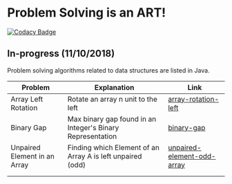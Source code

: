 # Problem Solving is an ART!

[![Codacy Badge](https://api.codacy.com/project/badge/Grade/27c9bea139254d19be248e8779adb252)](https://app.codacy.com/app/yasserkabbout/problem-solving-algorithms?utm_source=github.com&utm_medium=referral&utm_content=yasserkabbout/problem-solving-algorithms&utm_campaign=Badge_Grade_Dashboard)

## In-progress (11/10/2018)

Problem solving algorithms related to data structures are listed in Java.

| Problem       | Explanation         | Link                        |
| ------------- | ------------------- | ---------------------       |
| Array Left Rotation          | Rotate an array n unit to the left  |                             [array-rotation-left](https://github.com/yasserkabbout/problem-solving-algorithms/blob/master/array-rotation-left/array-rotation-left.java)|
| Binary Gap         | Max binary gap found in an Integer's Binary Representation               |  [binary-gap](https://github.com/yasserkabbout/problem-solving-algorithms/tree/master/binary-gap)                            | 
| Unpaired Element in an Array       | Finding which Element of an Array A is left unpaired (odd)                | [unpaired-element-odd-array](https://github.com/yasserkabbout/problem-solving-algorithms/tree/master/unpaired-element-odd-array)                             | 
|         |                     |                             |
|         |          |                                 |
